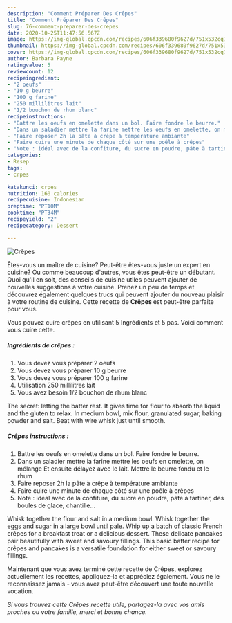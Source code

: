 ```yaml
---
description: "Comment Préparer Des Crêpes"
title: "Comment Préparer Des Crêpes"
slug: 76-comment-preparer-des-crepes
date: 2020-10-25T11:47:56.567Z
image: https://img-global.cpcdn.com/recipes/606f339680f9627d/751x532cq70/crepes-photo-principale-de-la-recette.jpg
thumbnail: https://img-global.cpcdn.com/recipes/606f339680f9627d/751x532cq70/crepes-photo-principale-de-la-recette.jpg
cover: https://img-global.cpcdn.com/recipes/606f339680f9627d/751x532cq70/crepes-photo-principale-de-la-recette.jpg
author: Barbara Payne
ratingvalue: 5
reviewcount: 12
recipeingredient:
- "2 oeufs"
- "10 g beurre"
- "100 g farine"
- "250 millilitres lait"
- "1/2 bouchon de rhum blanc"
recipeinstructions:
- "Battre les oeufs en omelette dans un bol. Faire fondre le beurre."
- "Dans un saladier mettre la farine mettre les oeufs en omelette, on mélange Et ensuite délayez avec le lait. Mettre le beurre fondu et le rhum"
- "Faire reposer 2h la pâte à crêpe à température ambiante"
- "Faire cuire une minute de chaque côté sur une poêle à crêpes"
- "Note : idéal avec de la confiture, du sucre en poudre, pâte à tartiner, des boules de glace, chantille..."
categories:
- Resep
tags:
- crpes

katakunci: crpes 
nutrition: 160 calories
recipecuisine: Indonesian
preptime: "PT10M"
cooktime: "PT34M"
recipeyield: "2"
recipecategory: Dessert

---
```



![Crêpes](https://img-global.cpcdn.com/recipes/606f339680f9627d/751x532cq70/crepes-photo-principale-de-la-recette.jpg)

Êtes-vous un maître de cuisine? Peut-être êtes-vous juste un expert en cuisine? Ou comme beaucoup d'autres, vous êtes peut-être un débutant. Quoi qu'il en soit, des conseils de cuisine utiles peuvent ajouter de nouvelles suggestions à votre cuisine. Prenez un peu de temps et découvrez également quelques trucs qui peuvent ajouter du nouveau plaisir à votre routine de cuisine. Cette recette de <strong> Crêpes </strong> est peut-être parfaite pour vous.

<!--inarticleads1-->

Vous pouvez cuire crêpes en utilisant 5 Ingrédients et 5 pas. Voici comment vous cuire cette.

##### Ingrédients de crêpes :

1. Vous devez vous préparer 2 oeufs
1. Vous devez vous préparer 10 g beurre
1. Vous devez vous préparer 100 g farine
1. Utilisation 250 millilitres lait
1. Vous avez besoin 1/2 bouchon de rhum blanc


The secret: letting the batter rest. It gives time for flour to absorb the liquid and the gluten to relax. In medium bowl, mix flour, granulated sugar, baking powder and salt. Beat with wire whisk just until smooth. 

<!--inarticleads2-->

##### Crêpes instructions :

1. Battre les oeufs en omelette dans un bol. Faire fondre le beurre.
1. Dans un saladier mettre la farine mettre les oeufs en omelette, on mélange Et ensuite délayez avec le lait. Mettre le beurre fondu et le rhum
1. Faire reposer 2h la pâte à crêpe à température ambiante
1. Faire cuire une minute de chaque côté sur une poêle à crêpes
1. Note : idéal avec de la confiture, du sucre en poudre, pâte à tartiner, des boules de glace, chantille...


Whisk together the flour and salt in a medium bowl. Whisk together the eggs and sugar in a large bowl until pale. Whip up a batch of classic French crêpes for a breakfast treat or a delicious dessert. These delicate pancakes pair beautifully with sweet and savoury fillings. This basic batter recipe for crêpes and pancakes is a versatile foundation for either sweet or savoury fillings. 

<!--inarticleads1-->

<p>
Maintenant que vous avez terminé cette recette de Crêpes, explorez actuellement les recettes, appliquez-la et appréciez également. Vous ne le reconnaissez jamais - vous avez peut-être découvert une toute nouvelle vocation.
</p>

<p>
<i>Si vous trouvez cette Crêpes recette utile, partagez-la avec vos amis proches ou votre famille, merci et bonne chance.</i>
</p>
